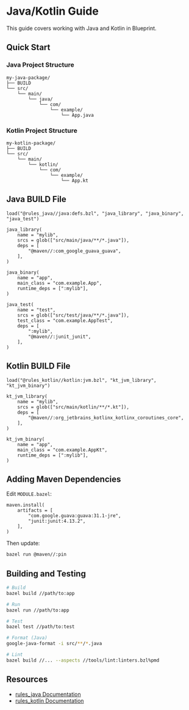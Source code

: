 # Java/Kotlin Guide

This guide covers working with Java and Kotlin in Blueprint.

## Quick Start

### Java Project Structure

```
my-java-package/
├── BUILD
└── src/
    └── main/
        └── java/
            └── com/
                └── example/
                    └── App.java
```

### Kotlin Project Structure

```
my-kotlin-package/
├── BUILD
└── src/
    └── main/
        └── kotlin/
            └── com/
                └── example/
                    └── App.kt
```

## Java BUILD File

```starlark
load("@rules_java//java:defs.bzl", "java_library", "java_binary", "java_test")

java_library(
    name = "mylib",
    srcs = glob(["src/main/java/**/*.java"]),
    deps = [
        "@maven//:com_google_guava_guava",
    ],
)

java_binary(
    name = "app",
    main_class = "com.example.App",
    runtime_deps = [":mylib"],
)

java_test(
    name = "test",
    srcs = glob(["src/test/java/**/*.java"]),
    test_class = "com.example.AppTest",
    deps = [
        ":mylib",
        "@maven//:junit_junit",
    ],
)
```

## Kotlin BUILD File

```starlark
load("@rules_kotlin//kotlin:jvm.bzl", "kt_jvm_library", "kt_jvm_binary")

kt_jvm_library(
    name = "mylib",
    srcs = glob(["src/main/kotlin/**/*.kt"]),
    deps = [
        "@maven//:org_jetbrains_kotlinx_kotlinx_coroutines_core",
    ],
)

kt_jvm_binary(
    name = "app",
    main_class = "com.example.AppKt",
    runtime_deps = [":mylib"],
)
```

## Adding Maven Dependencies

Edit `MODULE.bazel`:

```starlark
maven.install(
    artifacts = [
        "com.google.guava:guava:31.1-jre",
        "junit:junit:4.13.2",
    ],
)
```

Then update:

```bash
bazel run @maven//:pin
```

## Building and Testing

```bash
# Build
bazel build //path/to:app

# Run
bazel run //path/to:app

# Test
bazel test //path/to:test

# Format (Java)
google-java-format -i src/**/*.java

# Lint
bazel build //... --aspects //tools/lint:linters.bzl%pmd
```

## Resources

- [rules_java Documentation](https://github.com/bazelbuild/rules_java)
- [rules_kotlin Documentation](https://github.com/bazelbuild/rules_kotlin)
